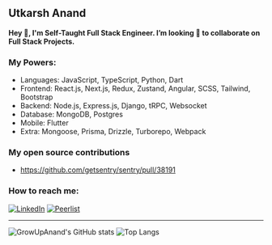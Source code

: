 ## Utkarsh Anand
**Hey 👋, I'm Self-Taught Full Stack Engineer. I’m looking 👀  to collaborate on Full Stack Projects.**

### My Powers:
- Languages: JavaScript, TypeScript, Python, Dart
- Frontend: React.js, Next.js, Redux, Zustand, Angular, SCSS, Tailwind, Bootstrap
- Backend: Node.js, Express.js, Django, tRPC, Websocket
- Database: MongoDB, Postgres
- Mobile: Flutter
- Extra: Mongoose, Prisma, Drizzle, Turborepo, Webpack

### My open source contributions
- https://github.com/getsentry/sentry/pull/38191

### How to reach me:
[![LinkedIn](https://img.shields.io/badge/linkedin-%230077B5.svg?style=for-the-badge&logo=linkedin&logoColor=white)](https://www.linkedin.com/in/utkarshanand93)  [![Peerlist](https://github-readme-badge.peerlist.io/api/growupanand?style=for-the-badge)](https://peerlist.io/growupanand/signup)


-------------
![GrowUpAnand's GitHub stats](https://github-readme-stats.vercel.app/api?username=growupanand&show_icons=true&count_private=true&hide_border=true&show_owner=true&include_all_commits=true&layout=compact) ![Top Langs](https://github-readme-stats.vercel.app/api/top-langs/?username=growupanand&count_private=true&hide_border=true&layout=compact)
